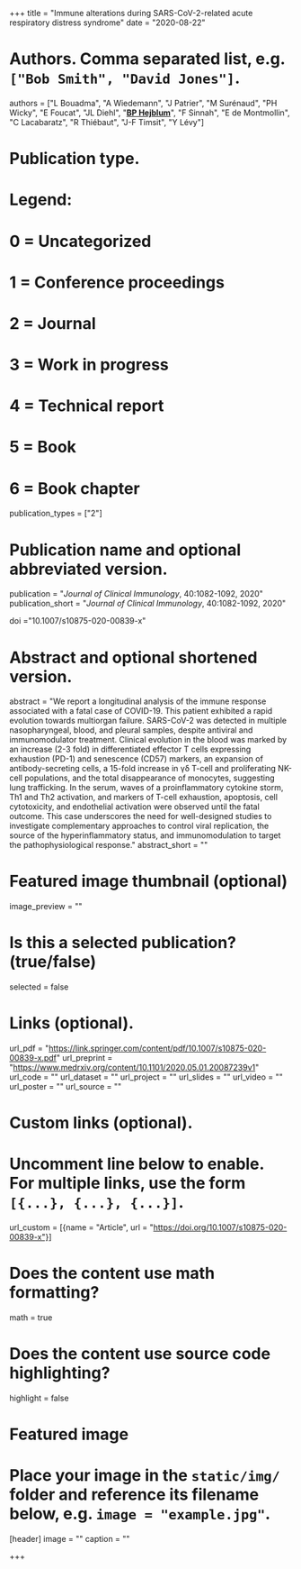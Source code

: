 +++
title = "Immune alterations during SARS-CoV-2-related acute respiratory distress syndrome"
date = "2020-08-22"

# Authors. Comma separated list, e.g. `["Bob Smith", "David Jones"]`.
authors = ["L Bouadma", "A Wiedemann", "J Patrier", "M Surénaud", "PH Wicky", "E Foucat", "JL Diehl", "<u>**BP Hejblum**</u>", "F Sinnah", "E de Montmollin", "C Lacabaratz", "R Thiébaut", "J-F Timsit", "Y Lévy"]
# Publication type.
# Legend:
# 0 = Uncategorized
# 1 = Conference proceedings
# 2 = Journal
# 3 = Work in progress
# 4 = Technical report
# 5 = Book
# 6 = Book chapter
publication_types = ["2"]

# Publication name and optional abbreviated version.
publication = "*Journal of Clinical Immunology*, 40:1082-1092, 2020"
publication_short = "*Journal of Clinical Immunology*, 40:1082-1092, 2020"

doi ="10.1007/s10875-020-00839-x"

# Abstract and optional shortened version.
abstract = "We report a longitudinal analysis of the immune response associated with a fatal case of COVID-19. This patient exhibited a rapid evolution towards multiorgan failure. SARS-CoV-2 was detected in multiple nasopharyngeal, blood, and pleural samples, despite antiviral and immunomodulator treatment. Clinical evolution in the blood was marked by an increase (2-3 fold) in differentiated effector T cells expressing exhaustion (PD-1) and senescence (CD57) markers, an expansion of antibody-secreting cells, a 15-fold increase in γδ T-cell and proliferating NK-cell populations, and the total disappearance of monocytes, suggesting lung trafficking. In the serum, waves of a proinflammatory cytokine storm, Th1 and Th2 activation, and markers of T-cell exhaustion, apoptosis, cell cytotoxicity, and endothelial activation were observed until the fatal outcome. This case underscores the need for well-designed studies to investigate complementary approaches to control viral replication, the source of the hyperinflammatory status, and immunomodulation to target the pathophysiological response."
abstract_short = ""

# Featured image thumbnail (optional)
image_preview = ""

# Is this a selected publication? (true/false)
selected = false

# Links (optional).
url_pdf = "https://link.springer.com/content/pdf/10.1007/s10875-020-00839-x.pdf"
url_preprint = "https://www.medrxiv.org/content/10.1101/2020.05.01.20087239v1"
url_code = ""
url_dataset = ""
url_project = ""
url_slides = ""
url_video = ""
url_poster = ""
url_source = ""

# Custom links (optional).
# Uncomment line below to enable. For multiple links, use the form `[{...}, {...}, {...}]`.
url_custom = [{name = "Article", url = "https://doi.org/10.1007/s10875-020-00839-x"}]


# Does the content use math formatting?
math = true

# Does the content use source code highlighting?
highlight = false

# Featured image
# Place your image in the `static/img/` folder and reference its filename below, e.g. `image = "example.jpg"`.
[header]
image = ""
caption = ""

+++
